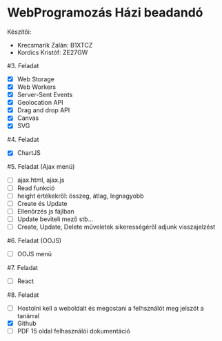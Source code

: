 # WebProgramozás Házi beadandó

Készítői:

- Krecsmarik Zalán: B1XTCZ
- Kordics Kristóf: ZE27GW

#3. Feladat
- [x] Web Storage
- [x] Web Workers
- [x] Server-Sent Events
- [x] Geolocation API
- [x] Drag and drop API
- [x] Canvas
- [x] SVG

#4. Feladat
- [x] ChartJS

#5. Feladat (Ajax menü)
- [ ] ajax.html, ajax.js
- [ ] Read funkció
- [ ] height értékekről: összeg, átlag, legnagyobb
- [ ] Create és Update
- [ ] Ellenőrzés js fájlban
- [ ] Update beviteli mező stb...
- [ ] Create, Update, Delete műveletek sikerességéről adjunk visszajelzést

#6. Feladat (OOJS)
- [ ] OOJS menü

#7. Feladat
- [ ] React

#8. Feladat
- [ ] Hostolni kell a weboldalt és megostani a felhsználót meg jelszót a tanárral
- [x] Github
- [ ] PDF 15 oldal felhasználói dokumentáció
